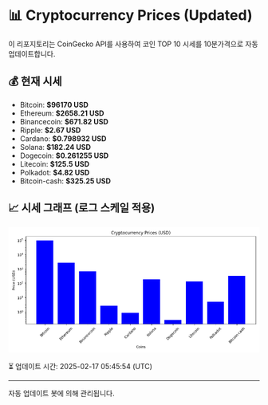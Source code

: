 
# 📊 Cryptocurrency Prices (Updated)

이 리포지토리는 CoinGecko API를 사용하여 코인 TOP 10 시세를 10분가격으로 자동 업데이트합니다.

## 💰 현재 시세
- Bitcoin: **$96170 USD**
- Ethereum: **$2658.21 USD**
- Binancecoin: **$671.82 USD**
- Ripple: **$2.67 USD**
- Cardano: **$0.798932 USD**
- Solana: **$182.24 USD**
- Dogecoin: **$0.261255 USD**
- Litecoin: **$125.5 USD**
- Polkadot: **$4.82 USD**
- Bitcoin-cash: **$325.25 USD**

## 📈 시세 그래프 (로그 스케일 적용)
![Crypto Prices](crypto_prices.png)

⏳ 업데이트 시간: 2025-02-17 05:45:54 (UTC)

---
자동 업데이트 봇에 의해 관리됩니다.
